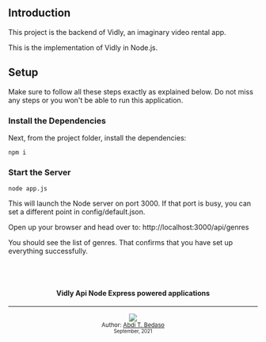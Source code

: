 ## Introduction
This project is the backend of Vidly, an imaginary video rental app.

This is the implementation of Vidly in Node.js.

## Setup

Make sure to follow all these steps exactly as explained below. Do not miss any steps or you won't be able to run this application.

### Install the Dependencies

Next, from the project folder, install the dependencies:

    npm i

### Start the Server

    node app.js

This will launch the Node server on port 3000. If that port is busy, you can set a different point in config/default.json.

Open up your browser and head over to: http://localhost:3000/api/genres

You should see the list of genres. That confirms that you have set up everything successfully.

<br/>
<br/>
<div align="center">
  <h4> Vidly Api Node Express powered applications </h4>
  <hr/>
  <a class="header-badge" target="_blank" href="https://www.linkedin.com/in/abdibedaso/">
    <img src="https://img.shields.io/badge/style--5eba00.svg?label=LinkedIn&logo=linkedin&style=social">
  </a>
  <br/>
<sub>Author:
    <a href="https://www.linkedin.com/in/abdibedaso/" target="_blank">Abdi T. Bedaso</a>
    <br>
    <small> September, 2021</small>
</sub>
</div>
